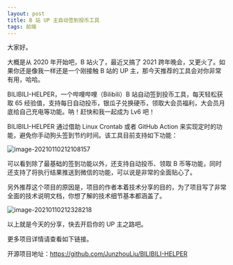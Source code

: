 ```yaml
---
layout: post
title: B 站 UP 主自动签到投币工具
tags: 前端
---
```


大家好。

大概是从 2020 年开始吧，B 站火了，最近又搞了 2021 跨年晚会，又更火了。如果你还是像我一样还是一个刚接触 B 站的 UP 主，那今天推荐的工具会对你非常有用，哈哈。

BILIBILI-HELPER，一个哔哩哔哩（Bilibili）B 站自动签到投币工具，每天轻松获取 65 经验值，支持每日自动投币，银瓜子兑换硬币，领取大会员福利，大会员月底给自己充电等功能。呐！赶快和我一起成为 Lv6 吧！

BILIBILI-HELPER 通过借助 Linux Crontab 或者 GitHub Action 来实现定时的功能，避免你手动狗头签到节约时间。该工具目前支持如下功能： 

![image-20210110212108157](https://raw.githubusercontent.com/ZhuPeng/pic/master/images/compress_image-20210110212108157.png)

可以看到除了最基础的签到功能以外，还支持自动投币、领取 B 币等功能，同时还支持了将执行结果推送到微信的功能，可以说是非常的全面贴心了。

另外推荐这个项目的原因是，项目的作者本着技术分享的目的，为了项目写了非常全面的技术说明文档，你想了解的技术细节基本都涵盖了。

![image-20210110212328218](https://raw.githubusercontent.com/ZhuPeng/pic/master/images/compress_image-20210110212328218.png)

以上就是今天的分享，快去开启你的 UP 主之路吧。

更多项目详情请查看如下链接。

开源项目地址：https://github.com/JunzhouLiu/BILIBILI-HELPER